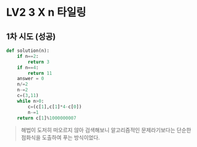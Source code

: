 # LV2 3 X n 타일링

## 1차 시도 (성공)
```python
def solution(n):
    if n==2:
        return 3
    if n==4:
        return 11
    answer = 0
    n/=2
    n-=2
    c=(3,11)
    while n>0:
        c=(c[1],c[1]*4-c[0])
        n-=1
    return c[1]%1000000007
```
> 해법이 도저히 떠오르지 않아 검색해보니 알고리즘적인 문제라기보다는 단순한 점화식을 도출하여 푸는 방식이었다.
